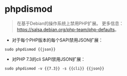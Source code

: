 # phpdismod

> 在基于Debian的操作系统上禁用PHP扩展。
> 更多信息：<https://salsa.debian.org/php-team/php-defaults>。

- 对于每个PHP版本的每个SAPI禁用JSON扩展：

`sudo phpdismod {{json}}`

- 对PHP 7.3的cli SAPI禁用JSON扩展：

`sudo phpdismod -v {{7.3}} -s {{cli}} {{json}}`